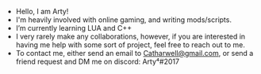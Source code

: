 - Hello, I am Arty!
- I'm heavily involved with online gaming, and writing mods/scripts.
- I’m currently learning LUA and C++
- I very rarely make any collaborations, however, if you are interested in having me help with some sort of project, feel free to reach out to me.
- To contact me, either send an email to Catharwell@gmail.com, or send a friend request and DM me on discord: Arty⁴#2017

